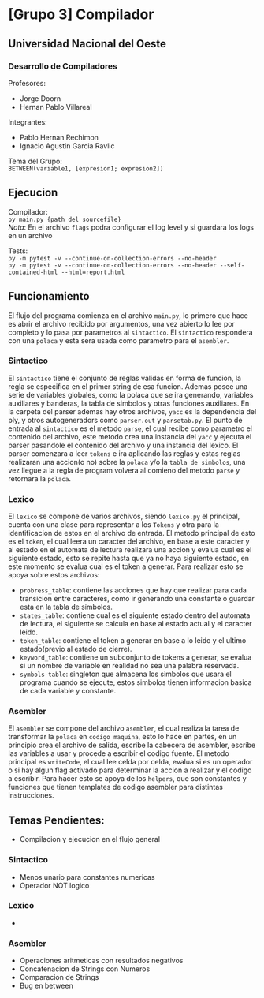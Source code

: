 # [Grupo 3] Compilador 
## Universidad Nacional del Oeste  
### Desarrollo de Compiladores  

Profesores:
- Jorge Doorn
- Hernan Pablo Villareal

Integrantes:
- Pablo Hernan Rechimon
- Ignacio Agustin Garcia Ravlic

Tema del Grupo:  
```BETWEEN(variable1, [expresion1; expresion2])```


## Ejecucion
Compilador:  
```py main.py {path del sourcefile}```  
*Nota*: En el archivo `flags` podra configurar el log level y si guardara los logs en un archivo

Tests:  
```py -m pytest -v --continue-on-collection-errors --no-header```  
```py -m pytest -v --continue-on-collection-errors --no-header --self-contained-html --html=report.html```  


## Funcionamiento
El flujo del programa comienza en el archivo `main.py`, lo primero que hace es abrir el archivo recibido por argumentos, una vez abierto lo lee por completo y lo pasa por parametros al `sintactico`.
El `sintactico` respondera con una `polaca` y esta sera usada como parametro para el `asembler`.
### Sintactico
El `sintactico` tiene el conjunto de reglas validas en forma de funcion, la regla se especifica en el primer string de esa funcion. Ademas posee una serie de variables globales, como la polaca que se ira generando, variables auxiliares y banderas, la tabla de simbolos y otras funciones auxiliares. En la carpeta del parser ademas hay otros archivos, `yacc` es la dependencia del ply, y otros autogeneradors como `parser.out` y `parsetab.py`.
El punto de entrada al `sintactico` es el metodo `parse`, el cual recibe como parametro el contenido del archivo, este metodo crea una instancia del `yacc` y ejecuta el parser pasandole el contenido del archivo y una instancia del lexico.
El parser comenzara a leer `tokens` e ira aplicando las reglas y estas reglas realizaran una accion(o no) sobre la `polaca` y/o la `tabla de simbolos`, una vez llegue a la regla de program volvera al comieno del metodo `parse` y retornara la `polaca`.
### Lexico
El `lexico` se compone de varios archivos, siendo `lexico.py` el principal, cuenta con una clase para representar a los `Tokens` y otra para la identificacion de estos en el archivo de entrada. El metodo principal de esto es el `token`, el cual leera un caracter del archivo, en base a este caracter y al estado en el automata de lectura realizara una accion y evalua cual es el siguiente estado, esto se repite hasta que ya no haya siguiente estado, en este momento se evalua cual es el token a generar. 
Para realizar esto se apoya sobre estos archivos:
- `probress_table`: contiene las acciones que hay que realizar para cada transicion entre caracteres, como ir generando una constante o guardar esta en la tabla de simbolos.
- `states_table`: contiene cual es el siguiente estado dentro del automata de lectura, el siguiente se calcula en base al estado actual y el caracter leido.
- `token_table`: contiene el token a generar en base a lo leido y el ultimo estado(previo al estado de cierre).
- `keyword_table`: contiene un subconjunto de tokens a generar, se evalua si un nombre de variable en realidad no sea una palabra reservada.
- `symbols-table`: singleton que almacena los simbolos que usara el programa cuando se ejecute, estos simbolos tienen informacion basica de cada variable y constante.
### Asembler
El `asembler` se compone del archivo `asembler`, el cual realiza la tarea de transformar la `polaca` en `codigo maquina`, esto lo hace en partes, en un principio crea el archivo de salida, escribe la cabecera de asembler, escribe las variables a usar y procede a escribir el codigo fuente. El metodo principal es `writeCode`, el cual lee celda por celda, evalua si es un operador o si hay algun flag activado para determinar la accion a realizar y el codigo a escribir.
Para hacer esto se apoya de los `helpers`, que son constantes y funciones que tienen templates de codigo asembler para distintas instrucciones.


## Temas Pendientes:
- Compilacion y ejecucion en el flujo general
### Sintactico
- Menos unario para constantes numericas
- Operador NOT logico
### Lexico
- 
### Asembler
- Operaciones aritmeticas con resultados negativos
- Concatenacion de Strings con Numeros
- Comparacion de Strings
- Bug en between